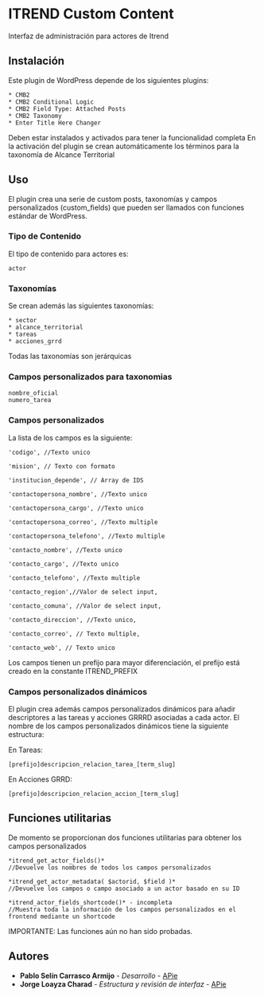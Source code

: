 # ITREND Custom Content

Interfaz de administración para actores de Itrend

## Instalación

Este plugin de WordPress depende de los siguientes plugins:
	
	* CMB2
	* CMB2 Conditional Logic
	* CMB2 Field Type: Attached Posts
	* CMB2 Taxonomy
	* Enter Title Here Changer

Deben estar instalados y activados para tener la funcionalidad completa
En la activación del plugin se crean automáticamente los términos para la taxonomía de Alcance Territorial

## Uso

El plugin crea una serie de custom posts, taxonomías y campos personalizados (custom_fields) que pueden ser llamados con funciones estándar de WordPress.

### Tipo de Contenido

El tipo de contenido para actores es:

	actor

### Taxonomías

Se crean además las siguientes taxonomías:

	* sector
	* alcance_territorial
	* tareas
	* acciones_grrd

Todas las taxonomías son jerárquicas

### Campos personalizados para taxonomias

	nombre_oficial
	numero_tarea

### Campos personalizados

La lista de los campos es la siguiente:

	'codigo', //Texto unico

	'mision', // Texto con formato

	'institucion_depende', // Array de IDS

	'contactopersona_nombre', //Texto unico

	'contactopersona_cargo', //Texto unico

	'contactopersona_correo', //Texto multiple

	'contactopersona_telefono', //Texto multiple

	'contacto_nombre', //Texto unico

	'contacto_cargo', //Texto unico

	'contacto_telefono', //Texto multiple

	'contacto_region',//Valor de select input,

	'contacto_comuna', //Valor de select input,

	'contacto_direccion', //Texto unico,

	'contacto_correo', // Texto multiple,

	'contacto_web', // Texto unico

Los campos tienen un prefijo para mayor diferenciación, el prefijo está creado en la constante ITREND_PREFIX

### Campos personalizados dinámicos

El plugin crea además campos personalizados dinámicos para añadir descriptores a las tareas y acciones GRRRD asociadas a cada actor. El nombre de los campos personalizados dinámicos tiene la siguiente estructura:

En Tareas:

	[prefijo]descripcion_relacion_tarea_[term_slug]

En Acciones GRRD:

	[prefijo]descripcion_relacion_accion_[term_slug]

## Funciones utilitarias

De momento se proporcionan dos funciones utilitarias para obtener los campos personalizados

	*itrend_get_actor_fields()*
	//Devuelve los nombres de todos los campos personalizados

	*itrend_get_actor_metadata( $actorid, $field )*
	//Devuelve los campos o campo asociado a un actor basado en su ID

	*itrend_actor_fields_shortcode()* - incompleta
	//Muestra toda la información de los campos personalizados en el frontend mediante un shortcode 

IMPORTANTE: Las funciones aún no han sido probadas.



## Autores

* **Pablo Selín Carrasco Armijo** - *Desarrollo* - [APie](https://github.com/pabloselin)
* **Jorge Loayza Charad** - *Estructura y revisión de interfaz* - [APie](https://apie.cl)